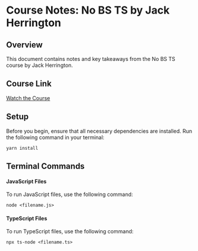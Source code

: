 # Course Notes: No BS TS by Jack Herrington

## Overview

This document contains notes and key takeaways from the No BS TS course by Jack Herrington.

## Course Link

[Watch the Course](https://www.youtube.com/watch?v=LKVHFHJsiO0&list=PLNqp92_EXZBJYFrpEzdO2EapvU0GOJ09n)

## Setup

Before you begin, ensure that all necessary dependencies are installed. Run the following command in your terminal:

```
yarn install
```

## Terminal Commands

#### JavaScript Files

To run JavaScript files, use the following command:

```
node <filename.js>
```

#### TypeScript Files

To run TypeScript files, use the following command:

```
npx ts-node <filename.ts>
```
